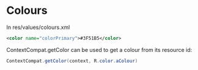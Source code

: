 # Colours #

In res/values/colours.xml

```xml
<color name="colorPrimary">#3F51B5</color>
```

ContextCompat.getColor can be used to get a colour from its resource id:

```java
ContextCompat.getColor(context, R.color.aColour)
```